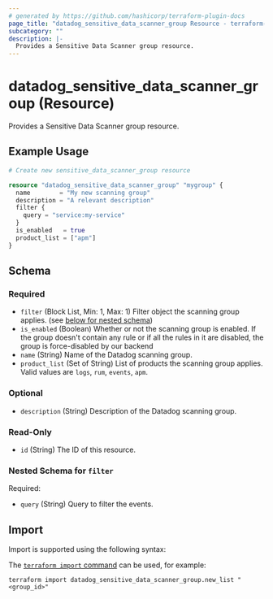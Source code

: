 ```yaml
---
# generated by https://github.com/hashicorp/terraform-plugin-docs
page_title: "datadog_sensitive_data_scanner_group Resource - terraform-provider-datadog"
subcategory: ""
description: |-
  Provides a Sensitive Data Scanner group resource.
---
```


# datadog_sensitive_data_scanner_group (Resource)

Provides a Sensitive Data Scanner group resource.

## Example Usage

```terraform
# Create new sensitive_data_scanner_group resource

resource "datadog_sensitive_data_scanner_group" "mygroup" {
  name        = "My new scanning group"
  description = "A relevant description"
  filter {
    query = "service:my-service"
  }
  is_enabled   = true
  product_list = ["apm"]
}
```

<!-- schema generated by tfplugindocs -->
## Schema

### Required

- `filter` (Block List, Min: 1, Max: 1) Filter object the scanning group applies. (see [below for nested schema](#nestedblock--filter))
- `is_enabled` (Boolean) Whether or not the scanning group is enabled. If the group doesn't contain any rule or if all the rules in it are disabled, the group is force-disabled by our backend
- `name` (String) Name of the Datadog scanning group.
- `product_list` (Set of String) List of products the scanning group applies. Valid values are `logs`, `rum`, `events`, `apm`.

### Optional

- `description` (String) Description of the Datadog scanning group.

### Read-Only

- `id` (String) The ID of this resource.

<a id="nestedblock--filter"></a>
### Nested Schema for `filter`

Required:

- `query` (String) Query to filter the events.

## Import

Import is supported using the following syntax:

The [`terraform import` command](https://developer.hashicorp.com/terraform/cli/commands/import) can be used, for example:

```shell
terraform import datadog_sensitive_data_scanner_group.new_list "<group_id>"
```
